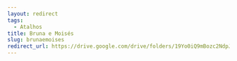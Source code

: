 ```yaml
---
layout: redirect
tags:
  - Atalhos
title: Bruna e Moisés
slug: brunaemoises
redirect_url: https://drive.google.com/drive/folders/19Yo0iQ9mBozc2NdpJPAewnsdMSu8lhWA?usp=sharing
---
```

